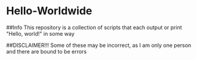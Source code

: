 # Hello-Worldwide
##Info
This repository is a collection of scripts that each output or print "Hello, world!" in some way

##DISCLAIMER!!!
Some of these may be incorrect, as I am only one person and there are bound to be errors

